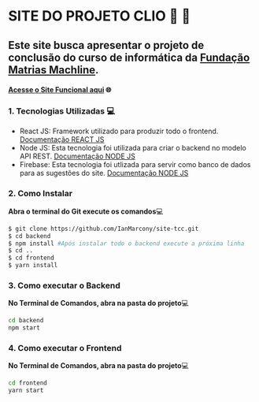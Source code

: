 # SITE DO PROJETO CLIO :postal_horn: :book:

## Este site busca apresentar o projeto de conclusão do curso de informática da [Fundação Matrias Machline](https://www.fundacaomatiasmachline.org.br/).
#### [Acesse o Site Funcional aqui](https://clio-tcc.herokuapp.com/) :globe_with_meridians:

### 1. Tecnologias Utilizadas :computer:
- React JS: Framework utilizado para produzir todo o frontend. [Documentação REACT JS](https://pt-br.reactjs.org/docs/getting-started.html)
- Node JS: Esta tecnologia foi utilizada para criar o backend no modelo API REST. [Documentação NODE JS](https://nodejs.org/en/docs/)
- Firebase: Esta tecnologia foi utlizada para servir como banco de dados para as sugestões do site. [Documentação NODE JS](https://nodejs.org/en/docs/)
### 2. Como Instalar

__Abra o terminal do Git execute os comandos__:computer:

```bash
$ git clone https://github.com/IanMarcony/site-tcc.git
$ cd backend
$ npm install #Após instalar todo o backend execute a próxima linha
$ cd ..
$ cd frontend
$ yarn install
```

### 3. Como executar o Backend
__No Terminal de Comandos, abra na pasta do projeto__:computer:
```cmd
cd backend
npm start
```

### 4. Como executar o Frontend
__No Terminal de Comandos, abra na pasta do projeto__:computer:
```cmd
cd frontend
yarn start
```
